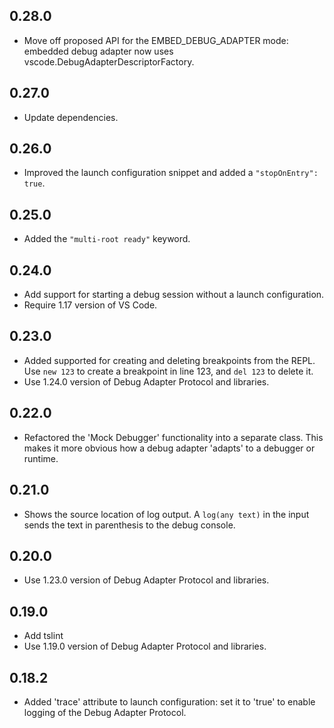 ## 0.28.0
* Move off proposed API for the EMBED_DEBUG_ADAPTER mode: embedded debug adapter now uses vscode.DebugAdapterDescriptorFactory.

## 0.27.0
* Update dependencies.

## 0.26.0
* Improved the launch configuration snippet and added a `"stopOnEntry": true`.

## 0.25.0
* Added the `"multi-root ready"` keyword.

## 0.24.0
* Add support for starting a debug session without a launch configuration.
* Require 1.17 version of VS Code.

## 0.23.0
* Added supported for creating and deleting breakpoints from the REPL. Use `new 123` to create a breakpoint in line 123, and `del 123` to delete it.
* Use 1.24.0 version of Debug Adapter Protocol and libraries.

## 0.22.0
* Refactored the 'Mock Debugger' functionality into a separate class. This makes it more obvious how a debug adapter 'adapts' to a debugger or runtime.

## 0.21.0
* Shows the source location of log output. A `log(any text)` in the input sends the text in parenthesis to the debug console.

## 0.20.0
* Use 1.23.0 version of Debug Adapter Protocol and libraries.

## 0.19.0
* Add tslint
* Use 1.19.0 version of Debug Adapter Protocol and libraries.

## 0.18.2
* Added 'trace' attribute to launch configuration: set it to 'true' to enable logging of the Debug Adapter Protocol.

